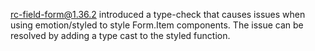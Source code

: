 rc-field-form@1.36.2 introduced a type-check that causes issues when using emotion/styled to style Form.Item components. The issue can be resolved by adding a type cast to the styled function.

